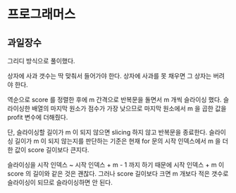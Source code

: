 # 프로그래머스

## 과일장수

그리디 방식으로 풀이했다. 

상자에 사과 갯수는 딱 맞춰서 들어가야 한다. 상자에 사과를 못 채우면 그 상자는 버려야 한다.

역순으로 score 를 정렬한 후에 m 간격으로 반복문을 돌면서 m 개씩 슬라이싱 했다. 슬라이싱한 배열의 마지막 원소가 점수가 가장 낮으므로 마지막 원소에서 m 을 곱한 값을 profit 변수에 더해줬다.

단, 슬라이싱할 길이가 m 이 되지 않으면 slicing 하지 않고 반복문을 종료한다. 슬라이싱 길이가 m 이 되지 않는지를 판단하는 기준은 현재 for 문의 시작 인덱스에서 m 을 더한 값이 score 길이보다 큰지다.

슬라이싱을 시작 인덱스 ~ 시작 인덱스 + m - 1 까지 하기 때문에 시작 인덱스 + m 이 score 의 길이와 같은 것은 괜찮다. 그러나 score 길이보다 크면 m 개보다 적은 갯수로 슬라이싱이 되므로 슬라이싱하면 안 된다.